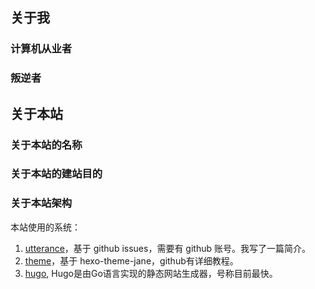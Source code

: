 
## 关于我

### 计算机从业者

### 叛逆者

## 关于本站

### 关于本站的名称

### 关于本站的建站目的

### 关于本站架构

本站使用的系统：

  1. [utterance](https://github.com/utterance/utterances)，基于 github issues，需要有 github 账号。我写了一篇简介。
  2. [theme](https://github.com/jeryaiwei/hugo-theme-jane)，基于 hexo-theme-jane，github有详细教程。
  3. [hugo](https://gohugo.io/), Hugo是由Go语言实现的静态网站生成器，号称目前最快。
